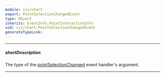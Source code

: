 ```yaml
---
module: viz/chart
export: PointSelectionChangedEvent
type: Object
inherits: EventInfo,PointInteractionInfo
uid: viz/chart:PointSelectionChangedEvent
generateTypeLink: 
---
```

---
##### shortDescription
The type of the [pointSelectionChanged]({basewidgetpath}/Events/#pointSelectionChanged) event handler's argument.

---
<!-- Description goes here -->